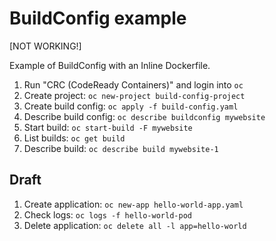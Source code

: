 # BuildConfig example

[NOT WORKING!]

Example of BuildConfig with an Inline Dockerfile.

1. Run "CRC (CodeReady Containers)" and login into `oc`
1. Create project: `oc new-project build-config-project`
1. Create build config: `oc apply -f build-config.yaml`
1. Describe build config: `oc describe buildconfig mywebsite`
1. Start build: `oc start-build -F mywebsite`
1. List builds: `oc get build`
1. Describe build: `oc describe build mywebsite-1`

## Draft   
1. Create application: `oc new-app hello-world-app.yaml`
1. Check logs: `oc logs -f hello-world-pod`
1. Delete application: `oc delete all -l app=hello-world`
